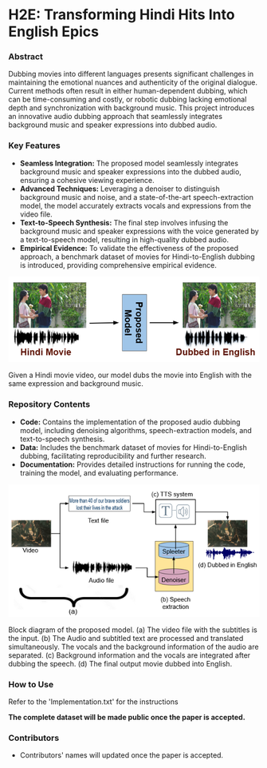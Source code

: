 # H2E: Transforming Hindi Hits Into English Epics

### Abstract

Dubbing movies into different languages presents significant challenges in maintaining the emotional nuances and authenticity of the original dialogue. Current methods often result in either human-dependent dubbing, which can be time-consuming and costly, or robotic dubbing lacking emotional depth and synchronization with background music. This project introduces an innovative audio dubbing approach that seamlessly integrates background music and speaker expressions into dubbed audio.

### Key Features

- **Seamless Integration:** The proposed model seamlessly integrates background music and speaker expressions into the dubbed audio, ensuring a cohesive viewing experience.
- **Advanced Techniques:** Leveraging a denoiser to distinguish background music and noise, and a state-of-the-art speech-extraction model, the model accurately extracts vocals and expressions from the video file.
- **Text-to-Speech Synthesis:** The final step involves infusing the background music and speaker expressions with the voice generated by a text-to-speech model, resulting in high-quality dubbed audio.
- **Empirical Evidence:** To validate the effectiveness of the proposed approach, a benchmark dataset of movies for Hindi-to-English dubbing is introduced, providing comprehensive empirical evidence.

![Problem Statement](/images/problem_statement.png)

Given a Hindi movie video, our model dubs the movie into English with the same expression and background music.

### Repository Contents

- **Code:** Contains the implementation of the proposed audio dubbing model, including denoising algorithms, speech-extraction models, and text-to-speech synthesis.
- **Data:** Includes the benchmark dataset of movies for Hindi-to-English dubbing, facilitating reproducibility and further research.
- **Documentation:** Provides detailed instructions for running the code, training the model, and evaluating performance.
  
![Block_Diagram](/images/block_diagram.png)

Block diagram of the proposed model. (a) The video file with the subtitles is the input. (b) The Audio and subtitled text are processed and translated simultaneously. The vocals and the background information of the audio are separated. (c) Background information and the vocals are integrated after dubbing the speech. (d) The final output movie dubbed into English.

### How to Use
Refer to the 'Implementation.txt' for the instructions

**The complete dataset will be made public once the paper is accepted.**

### Contributors

- Contributors' names will updated once the paper is accepted.


